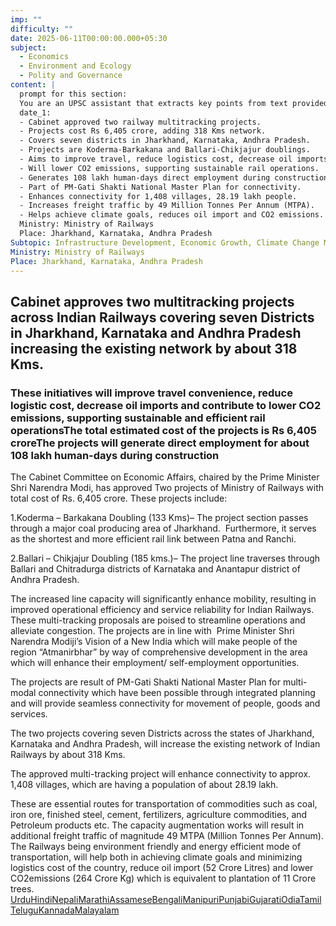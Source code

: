 ```yaml
---
imp: ""
difficulty: ""
date: 2025-06-11T00:00:00.000+05:30
subject:
  - Economics
  - Environment and Ecology
  - Polity and Governance
content: |
  prompt for this section:
  You are an UPSC assistant that extracts key points from text provided by the user. Output ONLY the key points without additional comments. ENSURE 100% FACTUAL CORRECTNESS. take out the 5 most important from exam perspective. keypoints in a way that it covers the complete content in bullet points, each bullet point not more than 12 words.
  date_1:
  - Cabinet approved two railway multitracking projects.
  - Projects cost Rs 6,405 crore, adding 318 Kms network.
  - Covers seven districts in Jharkhand, Karnataka, Andhra Pradesh.
  - Projects are Koderma-Barkakana and Ballari-Chikjajur doublings.
  - Aims to improve travel, reduce logistics cost, decrease oil imports.
  - Will lower CO2 emissions, supporting sustainable rail operations.
  - Generates 108 lakh human-days direct employment during construction.
  - Part of PM-Gati Shakti National Master Plan for connectivity.
  - Enhances connectivity for 1,408 villages, 28.19 lakh people.
  - Increases freight traffic by 49 Million Tonnes Per Annum (MTPA).
  - Helps achieve climate goals, reduces oil import and CO2 emissions.
  Ministry: Ministry of Railways
  Place: Jharkhand, Karnataka, Andhra Pradesh
Subtopic: Infrastructure Development, Economic Growth, Climate Change Mitigation, Government Schemes
Ministry: Ministry of Railways
Place: Jharkhand, Karnataka, Andhra Pradesh
---
```


## Cabinet approves two multitracking projects across Indian Railways covering seven Districts in Jharkhand, Karnataka and Andhra Pradesh increasing the existing network by about 318 Kms.

### These initiatives will improve travel convenience, reduce logistic cost, decrease oil imports and contribute to lower CO2 emissions, supporting sustainable and efficient rail operationsThe total estimated cost of the projects is Rs 6,405 croreThe projects will generate direct employment for about 108 lakh human-days during construction

The Cabinet Committee on Economic Affairs, chaired by the Prime Minister Shri Narendra Modi, has approved Two projects of Ministry of Railways with total cost of Rs. 6,405 crore. These projects include:

1.Koderma – Barkakana Doubling (133 Kms)– The project section passes through a major coal producing area of Jharkhand.  Furthermore, it serves as the shortest and more efficient rail link between Patna and Ranchi.

2.Ballari – Chikjajur Doubling (185 kms.)– The project line traverses through Ballari and Chitradurga districts of Karnataka and Anantapur district of Andhra Pradesh.

The increased line capacity will significantly enhance mobility, resulting in improved operational efficiency and service reliability for Indian Railways. These multi-tracking proposals are poised to streamline operations and alleviate congestion. The projects are in line with  Prime Minister Shri Narendra Modiji’s Vision of a New India which will make people of the region “Atmanirbhar” by way of comprehensive development in the area which will enhance their employment/ self-employment opportunities.

The projects are result of PM-Gati Shakti National Master Plan for multi-modal connectivity which have been possible through integrated planning and will provide seamless connectivity for movement of people, goods and services.

The two projects covering seven Districts across the states of Jharkhand, Karnataka and Andhra Pradesh, will increase the existing network of Indian Railways by about 318 Kms.

The approved multi-tracking project will enhance connectivity to approx. 1,408 villages, which are having a population of about 28.19 lakh.

These are essential routes for transportation of commodities such as coal, iron ore, finished steel, cement, fertilizers, agriculture commodities, and Petroleum products etc. The capacity augmentation works will result in additional freight traffic of magnitude 49 MTPA (Million Tonnes Per Annum). The Railways being environment friendly and energy efficient mode of transportation, will help both in achieving climate goals and minimizing logistics cost of the country, reduce oil import (52 Crore Litres) and lower CO2emissions (264 Crore Kg) which is equivalent to plantation of 11 Crore trees.
[Urdu](https://pib.gov.in/PressReleasePage.aspx?PRID=2135669)[Hindi](https://pib.gov.in/PressReleasePage.aspx?PRID=2135657)[Nepali](https://pib.gov.in/PressReleasePage.aspx?PRID=2135719)[Marathi](https://pib.gov.in/PressReleasePage.aspx?PRID=2135711)[Assamese](https://pib.gov.in/PressReleasePage.aspx?PRID=2135721)[Bengali](https://pib.gov.in/PressReleasePage.aspx?PRID=2135681)[Manipuri](https://pib.gov.in/PressReleasePage.aspx?PRID=2135789)[Punjabi](https://pib.gov.in/PressReleasePage.aspx?PRID=2135720)[Gujarati](https://pib.gov.in/PressReleasePage.aspx?PRID=2135664)[Odia](https://pib.gov.in/PressReleasePage.aspx?PRID=2135817)[Tamil](https://pib.gov.in/PressReleasePage.aspx?PRID=2135705)[Telugu](https://pib.gov.in/PressReleasePage.aspx?PRID=2135735)[Kannada](https://pib.gov.in/PressReleasePage.aspx?PRID=2135670)[Malayalam](https://pib.gov.in/PressReleasePage.aspx?PRID=2135698)
